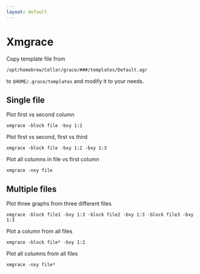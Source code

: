 ```yaml
---
layout: default
---
```


# Xmgrace

Copy template file from

```text
/opt/homebrew/Cellar/grace/###/templates/Default.agr
```

to `$HOME/.grace/templates` and modify it to your needs.

## Single file

Plot first vs second column

```shell
xmgrace -block file -bxy 1:2
```

Plot first vs second, first vs third

```shell
xmgrace -block file -bxy 1:2 -bxy 1:3
```

Plot all columns in file vs first column

```shell
xmgrace -nxy file
```

## Multiple files

Plot three graphs from three different files

```shell
xmgrace -block file1 -bxy 1:3 -block file2 -bxy 1:3 -block file3 -bxy 1:3
```

Plot a column from all files

```shell
xmgrace -block file* -bxy 1:2
```

Plot all columns from all files

```shell
xmgrace -nxy file*
```
